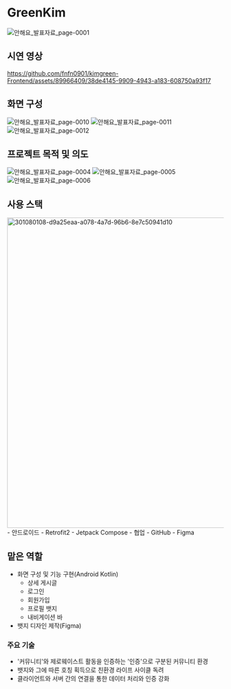 # GreenKim
![안해요_발표자료_page-0001](https://github.com/fnfn0901/kimgreen-Frontend/assets/89966409/90777514-e532-4f6c-9666-a0228897fe6a)


## 시연 영상
https://github.com/fnfn0901/kimgreen-Frontend/assets/89966409/38de4145-9909-4943-a183-608750a93f17


## 화면 구성
![안해요_발표자료_page-0010](https://github.com/fnfn0901/kimgreen-Frontend/assets/89966409/3c5fb1cb-283f-4f04-b784-324f997de742)
![안해요_발표자료_page-0011](https://github.com/fnfn0901/kimgreen-Frontend/assets/89966409/706acf88-bc60-4416-87b0-0d3f7c0b6575)
![안해요_발표자료_page-0012](https://github.com/fnfn0901/kimgreen-Frontend/assets/89966409/fb5ce229-dce9-4c35-9a99-e5d8751f8c14)

## 프로젝트 목적 및 의도
![안해요_발표자료_page-0004](https://github.com/fnfn0901/kimgreen-Frontend/assets/89966409/3dd3ae8d-bc47-47ff-905e-f82b0f961de5)
![안해요_발표자료_page-0005](https://github.com/fnfn0901/kimgreen-Frontend/assets/89966409/9cfd2371-a626-40dc-b8f1-e6dff8d0bd86)
![안해요_발표자료_page-0006](https://github.com/fnfn0901/kimgreen-Frontend/assets/89966409/6de88a33-4542-4dcb-863e-4de4e5be6ad1)


## 사용 스택
<img width="722" alt="301080108-d9a25eaa-a078-4a7d-96b6-8e7c50941d10" src="https://github.com/fnfn0901/kimgreen-Frontend/assets/89966409/9eed39e0-3913-45f5-8319-048b8cbb41f6">
- 안드로이드
    - Retrofit2
    - Jetpack Compose
- 협업
    - GitHub
    - Figma


## 맡은 역할
- 화면 구성 및 기능 구현(Android Kotlin)
    - 상세 게시글
    - 로그인
    - 회원가입
    - 프로필 뱃지
    - 내비게이션 바
- 뱃지 디자인 제작(Figma)


### 주요 기술
- '커뮤니티'와 제로웨이스트 활동을 인증하는 '인증'으로 구분된 커뮤니티 환경
- 뱃지와 그에 따른 호칭 획득으로 친환경 라이프 사이클 독려
- 클라이언트와 서버 간의 연결을 통한 데이터 처리와 인증 강화
